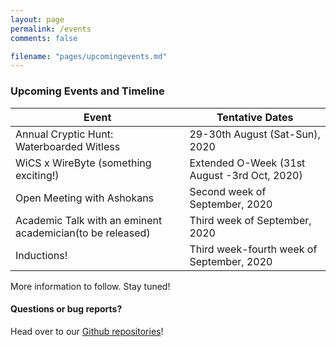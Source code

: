 ```yaml
---
layout: page
permalink: /events
comments: false

filename: "pages/upcomingevents.md"
---
```

<div class="row justify-content-between">
<div class="col-md-8 pr-5">

<h3>Upcoming Events and Timeline</h3>


| Event | Tentative Dates |
| ----------- | ----------- |
| Annual Cryptic Hunt: Waterboarded Witless | 29-30th August (Sat-Sun), 2020 |
| WiCS x WireByte (something exciting!) | Extended O-Week (31st August -3rd Oct, 2020) |
| Open Meeting with Ashokans | Second week of September, 2020 |
| Academic Talk with an eminent academician(to be released) | Third week of September, 2020 |
| Inductions! | Third week-fourth week of September, 2020 |


More information to follow. Stay tuned!
<br>
<h4>Questions or bug reports?</h4>

<p>Head over to our <a href="https://github.com/wics-ashoka">Github repositories</a>!</p>

</div>

<div class="col-md-4">

<!-- <div class="sticky-top sticky-top-80">
<h5>Buy me a coffee</h5>

<p>Check out our other work on our <a target="_blank" href="https://github.com/wics-ashoka">Github Organisation <i class="fab fa-github"></i></a>.</p>

</div> -->
</div>
</div>
